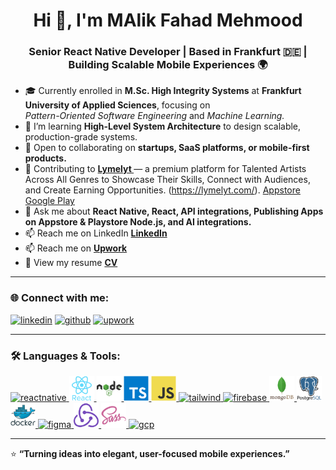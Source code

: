<h1 align="center">Hi 👋, I'm MAlik Fahad Mehmood</h1>
<h3 align="center">Senior React Native Developer | Based in Frankfurt 🇩🇪 | Building Scalable Mobile Experiences 🌍</h3>

- 🎓 Currently enrolled in **M.Sc. High Integrity Systems** at **Frankfurt University of Applied Sciences**, focusing on  
  _Pattern-Oriented Software Engineering_ and _Machine Learning._  
- 🌱 I’m learning **High-Level System Architecture** to design scalable, production-grade systems.  
- 👯 Open to collaborating on **startups, SaaS platforms, or mobile-first products.**
- 🚀 Contributing to **[Lymelyt ](https://lymelyt.com/)** — a premium platform  for Talented Artists Across All Genres to Showcase Their Skills, Connect with Audiences, and Create Earning Opportunities. (https://lymelyt.com/). [Appstore](https://apps.apple.com/us/app/lymelyt/id6752035027) [Google Play](https://play.google.com/store/apps/details?id=com.lymelyt.com&hl=de)
- 💬 Ask me about **React Native, React, API integrations, Publishing Apps on Appstore & Playstore Node.js, and AI integrations.**
- 📫 Reach me on LinkedIn  **[LinkedIn](https://www.linkedin.com/in/fahaddev0072/)**  
- 📫 Reach me on **[Upwork](https://www.upwork.com/freelancers/~0153e820cd3b4dc9f7)**
- 📄  View my resume **[CV](https://drive.google.com/file/d/1xZNvVuJNVt0W-6-N-Nx_HxpYnvwObhmh/view?usp=sharing)**  

---

<h3 align="left">🌐 Connect with me:</h3>
<p align="left">
<a href="https://www.linkedin.com/in/fahadmehmooddev/" target="_blank"><img src="https://cdn.jsdelivr.net/gh/devicons/devicon/icons/linkedin/linkedin-original.svg" alt="linkedin" width="40" height="40"/></a>
<a href="https://github.com/cjcole8" target="_blank"><img src="https://cdn.jsdelivr.net/gh/devicons/devicon/icons/github/github-original.svg" alt="github" width="40" height="40"/></a>
<a href="https://www.upwork.com/freelancers/~0153e820cd3b4dc9f7" target="_blank"><img src="https://cdn.worldvectorlogo.com/logos/upwork.svg" alt="upwork" width="40" height="40"/></a>
</p>

---

<h3 align="left">🛠️ Languages & Tools:</h3>
<p align="left">
<a href="https://reactnative.dev/" target="_blank" rel="noreferrer"> <img src="https://reactnative.dev/img/header_logo.svg" alt="reactnative" width="40" height="40"/> </a> 
<a href="https://reactjs.org/" target="_blank" rel="noreferrer"> <img src="https://raw.githubusercontent.com/devicons/devicon/master/icons/react/react-original-wordmark.svg" alt="react" width="40" height="40"/> </a> 
<a href="https://nodejs.org" target="_blank" rel="noreferrer"> <img src="https://raw.githubusercontent.com/devicons/devicon/master/icons/nodejs/nodejs-original-wordmark.svg" alt="nodejs" width="40" height="40"/> </a>
<a href="https://www.typescriptlang.org/" target="_blank" rel="noreferrer"> <img src="https://raw.githubusercontent.com/devicons/devicon/master/icons/typescript/typescript-original.svg" alt="typescript" width="40" height="40"/> </a> 
<a href="https://developer.mozilla.org/en-US/docs/Web/JavaScript" target="_blank" rel="noreferrer"> <img src="https://raw.githubusercontent.com/devicons/devicon/master/icons/javascript/javascript-original.svg" alt="javascript" width="40" height="40"/> </a>
<a href="https://tailwindcss.com/" target="_blank" rel="noreferrer"> <img src="https://www.vectorlogo.zone/logos/tailwindcss/tailwindcss-icon.svg" alt="tailwind" width="40" height="40"/> </a>
<a href="https://firebase.google.com/" target="_blank" rel="noreferrer"> <img src="https://www.vectorlogo.zone/logos/firebase/firebase-icon.svg" alt="firebase" width="40" height="40"/> </a>
<a href="https://www.mongodb.com/" target="_blank" rel="noreferrer"> <img src="https://raw.githubusercontent.com/devicons/devicon/master/icons/mongodb/mongodb-original-wordmark.svg" alt="mongodb" width="40" height="40"/> </a> 
<a href="https://www.postgresql.org" target="_blank" rel="noreferrer"> <img src="https://raw.githubusercontent.com/devicons/devicon/master/icons/postgresql/postgresql-original-wordmark.svg" alt="postgresql" width="40" height="40"/> </a> 
<a href="https://www.docker.com/" target="_blank" rel="noreferrer"> <img src="https://raw.githubusercontent.com/devicons/devicon/master/icons/docker/docker-original-wordmark.svg" alt="docker" width="40" height="40"/> </a>
<a href="https://www.figma.com/" target="_blank" rel="noreferrer"> <img src="https://www.vectorlogo.zone/logos/figma/figma-icon.svg" alt="figma" width="40" height="40"/> </a> 
<a href="https://redux.js.org" target="_blank" rel="noreferrer"> <img src="https://raw.githubusercontent.com/devicons/devicon/master/icons/redux/redux-original.svg" alt="redux" width="40" height="40"/> </a>
<a href="https://sass-lang.com" target="_blank" rel="noreferrer"> <img src="https://raw.githubusercontent.com/devicons/devicon/master/icons/sass/sass-original.svg" alt="sass" width="40" height="40"/> </a>
<a href="https://cloud.google.com" target="_blank" rel="noreferrer"> <img src="https://www.vectorlogo.zone/logos/google_cloud/google_cloud-icon.svg" alt="gcp" width="40" height="40"/> </a>
</p>

---

⭐ **“Turning ideas into elegant, user-focused mobile experiences.”**
